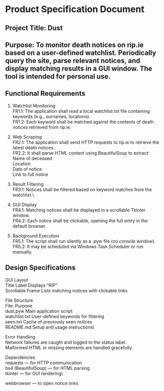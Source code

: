 # Product Specification Document

## Project Title: Dust

## Purpose: To monitor death notices on rip.ie based on a user-defined watchlist. Periodically query the site, parse relevant notices, and display matching results in a GUI window. The tool is intended for personal use.

## Functional Requirements
1. Watchlist Monitoring\
FR1.1: The application shall read a local watchlist.txt file containing keywords (e.g., surnames, locations).\
FR1.2: Each keyword shall be matched against the contents of death notices retrieved from rip.ie.

2. Web Scraping\
FR2.1: The application shall send HTTP requests to rip.ie to retrieve the latest death notices.\
FR2.2: It shall parse HTML content using BeautifulSoup to extract:\
Name of deceased\
Location\
Date of notice\
Link to full notice

3. Result Filtering\
FR3.1: Notices shall be filtered based on keyword matches from the watchlist.\

4. GUI Display\
FR4.1: Matching notices shall be displayed in a scrollable Tkinter window.\
FR4.2: Each notice shall be clickable, opening the full entry in the default browser.

5. Background Execution\
FR5.1: The script shall run silently as a .pyw file (no console window).\
FR5.2: It may be scheduled via Windows Task Scheduler or run manually.

## Design Specifications
GUI Layout\
Title Label	Displays “RIP”\
Scrollable Frame	Lists matching notices with clickable links

File Structure\
File: Purpose\
dust.pyw	Main application script\
watchlist.txt	User-defined keywords for filtering\
seen.txt	Cache of previously seen notices\
README.md	Setup and usage instructions\

Error Handling\
Network failures are caught and logged to the status label.\
Malformed HTML or missing elements are handled gracefully.

Dependencies\
requests — for HTTP communication\
bs4 (BeautifulSoup) — for HTML parsing\
tkinter — for GUI rendering\

webbrowser — to open notice links

